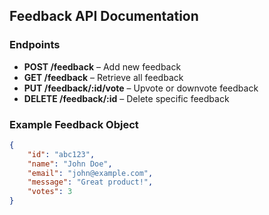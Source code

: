 ## Feedback API Documentation

### Endpoints

- **POST /feedback** – Add new feedback
- **GET /feedback** – Retrieve all feedback
- **PUT /feedback/:id/vote** – Upvote or downvote feedback
- **DELETE /feedback/:id** – Delete specific feedback

### Example Feedback Object

```json
{
    "id": "abc123",
    "name": "John Doe",
    "email": "john@example.com",
    "message": "Great product!",
    "votes": 3
}
```